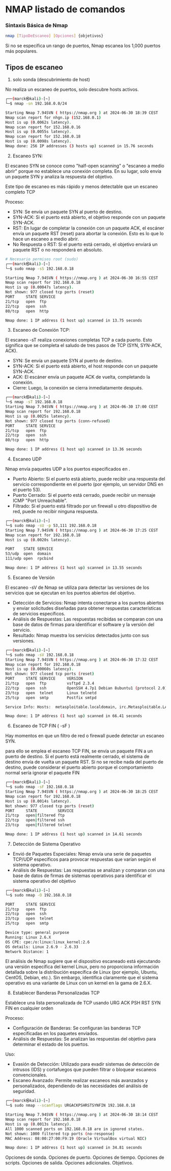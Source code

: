 # NMAP listado de comandos

### Sintaxis Básica de Nmap

```sh
nmap [TipoDeEscaneo] [Opciones] {objetivos}
```
Si no se especifica un rango de puertos, Nmap escanea los 1,000 puertos más populares.

## Tipos de escaneo 

1. solo sonda (descubrimiento de host)

No realiza un escaneo de puertos, solo descubre hosts activos.

```sh
┌──(marck㉿kali)-[~]
└─$ nmap -sn 192.168.0.0/24

Starting Nmap 7.94SVN ( https://nmap.org ) at 2024-06-30 18:39 CEST
Nmap scan report for nhgn.ip (152.168.0.1)
Host is up (0.0062s latency).
Nmap scan report for 152.168.0.16
Host is up (0.0055s latency).
Nmap scan report for 152.168.0.18
Host is up (0.0098s latency).
Nmap done: 256 IP addresses (3 hosts up) scanned in 15.76 seconds

```
2. Escaneo SYN:

El escaneo SYN se conoce como "half-open scanning" o "escaneo a medio abrir" porque no establece una conexión completa. En su lugar, solo envía un paquete SYN y analiza la respuesta del objetivo.

Este tipo de escaneo es más rápido y menos detectable que un escaneo completo TCP

Proceso:
- SYN: Se envía un paquete SYN al puerto de destino.
- SYN-ACK: Si el puerto está abierto, el objetivo responde con un paquete SYN-ACK.
- RST: En lugar de completar la conexión con un paquete ACK, el escáner envía un paquete RST (reset) para abortar la conexión. Esto es lo que lo hace un escaneo a medio abrir.
- No Respuesta o RST: Si el puerto está cerrado, el objetivo enviará un paquete RST o no responderá en absoluto.

```sh
# Necesario permisos root (sudo)
┌──(marck㉿kali)-[~]
└─$ sudo nmap -sS 192.168.0.18  

Starting Nmap 7.94SVN ( https://nmap.org ) at 2024-06-30 16:55 CEST
Nmap scan report for 192.168.0.18
Host is up (0.00047s latency).
Not shown: 977 closed tcp ports (reset)
PORT     STATE SERVICE
21/tcp   open  ftp
22/tcp   open  ssh
80/tcp   open  http

Nmap done: 1 IP address (1 host up) scanned in 13.75 seconds
```

3. Escaneo de Conexión TCP:

El escaneo -sT realiza conexiones completas TCP a cada puerto. Esto significa que se completa el saludo de tres pasos de TCP (SYN, SYN-ACK, ACK).

- SYN: Se envía un paquete SYN al puerto de destino.
- SYN-ACK: Si el puerto está abierto, el host responde con un paquete SYN-ACK.
- ACK: El escáner envía un paquete ACK de vuelta, completando la conexión.
- Cierre: Luego, la conexión se cierra inmediatamente después.

```sh
┌──(marck㉿kali)-[~]
└─$ nmap -sT 192.168.0.18
Starting Nmap 7.94SVN ( https://nmap.org ) at 2024-06-30 17:00 CEST
Nmap scan report for 192.168.0.18
Host is up (0.0025s latency).
Not shown: 977 closed tcp ports (conn-refused)
PORT     STATE SERVICE
21/tcp   open  ftp
22/tcp   open  ssh
80/tcp   open  http

Nmap done: 1 IP address (1 host up) scanned in 13.36 seconds
```

4. Escaneo UDP

Nmap envía paquetes UDP a los puertos especificados en <IP>.
- Puerto Abierto: Si el puerto está abierto, puede recibir una respuesta del servicio correspondiente en el puerto (por ejemplo, un servidor DNS en el puerto 53).
- Puerto Cerrado: Si el puerto está cerrado, puede recibir un mensaje ICMP "Port Unreachable".
- Filtrado: Si el puerto está filtrado por un firewall u otro dispositivo de red, puede no recibir ninguna respuesta.

```sh
┌──(marck㉿kali)-[~]
└─$ sudo nmap -sU -p 53,111 192.168.0.18 
Starting Nmap 7.94SVN ( https://nmap.org ) at 2024-06-30 17:25 CEST
Nmap scan report for 192.168.0.18
Host is up (0.0020s latency).

PORT    STATE SERVICE
53/udp  open  domain
111/udp open  rpcbind

Nmap done: 1 IP address (1 host up) scanned in 13.55 seconds
```
5. Escaneo de Versión

El escaneo -sV de Nmap se utiliza para detectar las versiones de los servicios que se ejecutan en los puertos abiertos del objetivo.

- Detección de Servicios: Nmap intenta conectarse a los puertos abiertos y enviar solicitudes diseñadas para obtener respuestas características de servicios específicos.
- Análisis de Respuestas: Las respuestas recibidas se comparan con una base de datos de firmas para identificar el software y la versión del servicio.
- Resultado: Nmap muestra los servicios detectados junto con sus versiones.

```sh
┌──(marck㉿kali)-[~]
└─$ sudo nmap -sV 192.168.0.18
Starting Nmap 7.94SVN ( https://nmap.org ) at 2024-06-30 17:32 CEST
Nmap scan report for 192.168.0.18
Host is up (0.00060s latency).
Not shown: 977 closed tcp ports (reset)
PORT     STATE SERVICE     VERSION
21/tcp   open  ftp         vsftpd 2.3.4
22/tcp   open  ssh         OpenSSH 4.7p1 Debian 8ubuntu1 (protocol 2.0)
23/tcp   open  telnet      Linux telnetd
25/tcp   open  smtp        Postfix smtpd

Service Info: Hosts:  metasploitable.localdomain, irc.Metasploitable.LAN; OSs: Unix, Linux; CPE: cpe:/o:linux:linux_kernel

Nmap done: 1 IP address (1 host up) scanned in 66.41 seconds
```

6. Escaneo de TCP FIN ( -sF )

Hay momentos en que un filtro de red o firewall puede detectar un escaneo SYN.

para ello se emplea el escaneo TCP FIN, se envía un paquete FIN a un puerto de destino. Si el puerto está realmente cerrado, el sistema de destino envía de vuelta un paquete RST. Si no se recibe nada del puerto de destino, puede considerar el puerto abierto porque el comportamiento normal sería ignorar el paquete FIN

```sh
┌──(marck㉿kali)-[~]
└─$ sudo nmap -sF 192.168.0.18                          
Starting Nmap 7.94SVN ( https://nmap.org ) at 2024-06-30 18:25 CEST
Nmap scan report for 192.168.0.18
Host is up (0.0014s latency).
Not shown: 977 closed tcp ports (reset)
PORT     STATE         SERVICE
21/tcp   open|filtered ftp
22/tcp   open|filtered ssh
23/tcp   open|filtered telnet

Nmap done: 1 IP address (1 host up) scanned in 14.61 seconds

```

7. Detección de Sistema Operativo
- Envió de Paquetes Especiales: Nmap envía una serie de paquetes TCP/UDP específicos para provocar respuestas que varían según el sistema operativo.
- Análisis de Respuestas: Las respuestas se analizan y comparan con una base de datos de firmas de sistemas operativos para identificar el sistema operativo del objetivo

```sh
┌──(marck㉿kali)-[~]
└─$ sudo nmap -O 192.168.0.18

PORT     STATE SERVICE
21/tcp   open  ftp
22/tcp   open  ssh
23/tcp   open  telnet
25/tcp   open  smtp

Device type: general purpose
Running: Linux 2.6.X
OS CPE: cpe:/o:linux:linux_kernel:2.6
OS details: Linux 2.6.9 - 2.6.33
Network Distance: 1                                                        
```

El análisis de Nmap sugiere que el dispositivo escaneado está ejecutando una versión específica del kernel Linux, pero no proporciona información detallada sobre la distribución específica de Linux (por ejemplo, Ubuntu, CentOS, Debian, etc.). Sin embargo, identifica claramente que el sistema operativo es una variante de Linux con un kernel en la gama de 2.6.X.

8. Establecer Banderas Personalizadas TCP

Establece una lista personalizada de TCP usando URG ACK PSH RST SYN FIN en cualquier orden

Proceso:
- Configuración de Banderas: Se configuran las banderas TCP especificadas en los paquetes enviados.
- Análisis de Respuestas: Se analizan las respuestas del objetivo para determinar el estado de los puertos.

Uso:
- Evasión de Detección: Utilizado para evadir sistemas de detección de intrusos (IDS) y cortafuegos que pueden filtrar o bloquear escaneos convencionales.
- Escaneo Avanzado: Permite realizar escaneos más avanzados y personalizados, dependiendo de las necesidades del análisis de seguridad.

```sh
┌──(marck㉿kali)-[~]
└─$ sudo nmap --scanflags URGACKPSHRSTSYNFIN 192.168.0.18

Starting Nmap 7.94SVN ( https://nmap.org ) at 2024-06-30 18:14 CEST
Nmap scan report for 192.168.0.18
Host is up (0.0013s latency).
All 1000 scanned ports on 192.168.0.18 are in ignored states.
Not shown: 1000 filtered tcp ports (no-response)
MAC Address: 08:00:27:00:F9:19 (Oracle VirtualBox virtual NIC)

Nmap done: 1 IP address (1 host up) scanned in 34.81 seconds

```


Opciones de sonda.
Opciones de puerto.
Opciones de tiempo.
Opciones de scripts.
Opciones de salida.
Opciones adicionales.
Objetivos.